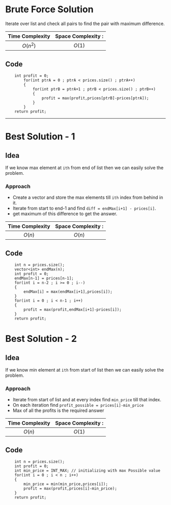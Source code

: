 # Brute Force Solution

Iterate over list and check all pairs to find the pair with maximum difference.

| Time Complexity | Space Complexity : |
| :-------------: | :----------------: |
|    $O(n^2)$     |       $O(1)$       |

## Code

```
    int profit = 0;
        for(int ptrA = 0 ; ptrA < prices.size() ; ptrA++)
        {
            for(int ptrB = ptrA+1 ; ptrB < prices.size() ; ptrB++)
            {
                profit = max(profit,prices[ptrB]-prices[ptrA]);
            }
        }
    return profit;
```

<hr>

# Best Solution - 1

## Idea

If we know max element at `ith` from end of list then we can easily solve the problem.

### Approach

- Create a vector and store the max elements till `ith` index from behind in it.
- Iterate from start to end-1 and find `diff = endMax[i+1] - prices[i]`.
- get maximum of this difference to get the answer.

| Time Complexity | Space Complexity : |
| :-------------: | :----------------: |
|     $O(n)$      |       $O(n)$       |

## Code

```
    int n = prices.size();
    vector<int> endMax(n);
    int profit = 0;
    endMax[n-1] = prices[n-1];
    for(int i = n-2 ; i >= 0 ; i--)
    {
        endMax[i] = max(endMax[i+1],prices[i]);
    }
    for(int i = 0 ; i < n-1 ; i++)
    {
        profit = max(profit,endMax[i+1]-prices[i]);
    }
    return profit;
```

# Best Solution - 2

## Idea

If we know min element at `ith` from start of list then we can easily solve the problem.

### Approach

- Iterate from start of list and at every index find `min_price` till that index.
- On each iteration find `profit_possible = prices[i]-min_price`
- Max of all the profits is the required answer

| Time Complexity | Space Complexity : |
| :-------------: | :----------------: |
|     $O(n)$      |       $O(1)$       |

## Code

```
    int n = prices.size();
    int profit = 0;
    int min_price = INT_MAX; // initializing with max Possible value
    for(int i = 0 ; i < n ; i++)
    {
        min_price = min(min_price,prices[i]);
        profit = max(profit,prices[i]-min_price);
    }
    return profit;
```
